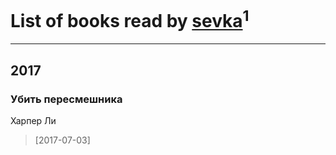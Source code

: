 # List of books read by [sevka](https://plus.google.com/103303028920419488599)<sup>1</sup>
---

## 2017

### Убить пересмешника
Харпер Ли
> [2017-07-03] 



